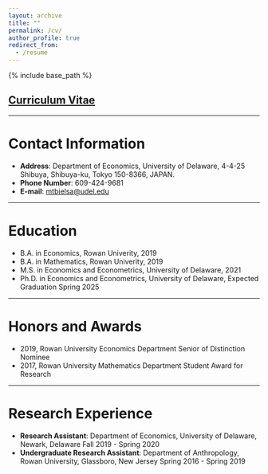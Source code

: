 ```yaml
---
layout: archive
title: ""
permalink: /cv/
author_profile: true
redirect_from:
  - /resume
---
```




{% include base_path %}

## [Curriculum Vitae](/files/Maximilien_Bielsa_s_CV.pdf)

<hr>

Contact Information
======
* **Address**: Department of Economics, University of Delaware, 4-4-25 Shibuya, Shibuya-ku, Tokyo 150-8366, JAPAN.
* **Phone Number**: 609-424-9681 
* **E-mail**: mtbielsa@udel.edu

<hr>

Education
======
* B.A. in Economics, Rowan Univerity, 2019
* B.A. in Mathematics, Rowan Univerity, 2019
* M.S. in Economics and Econometrics, University of Delaware, 2021
* Ph.D. in Economics and Econometrics, University of Delaware, Expected Graduation Spring 2025

<hr>

Honors and Awards
======
* 2019, Rowan University Economics Department Senior of Distinction Nominee
* 2017, Rowan University Mathematics Department Student Award for Research 

<hr>

Research Experience
======
* **Research Assistant**: Department of Economics, University of Delaware, Newark, Delaware
Fall 2019 - Spring 2020
* **Undergraduate Research Assistant**: Department of Anthropology, Rowan University, Glassboro, New Jersey
Spring 2016 - Spring 2019
